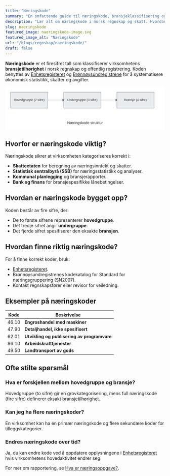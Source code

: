 ```yaml
---
title: "Næringskode"
summary: "En omfattende guide til næringskode, bransjeklassifisering og bruk av koder i norsk regnskap."
description: "Lær alt om næringskode i norsk regnskap og skatt. Hvordan finne, bruke og forstå koden for korrekt bransjetilhørighet."
slug: naeringskode
featured_image: naeringskode-image.svg
featured_image_alt: "Næringskode"
url: "/blogs/regnskap/naeringskode/"
draft: false
---
```


**Næringskode** er et firesifret tall som klassifiserer virksomhetens **bransjetilhørighet** i norsk regnskap og offentlig registrering. Koden benyttes av [Enhetsregisteret](/blogs/regnskap/enhetsregisteret "Enhetsregisteret – Oversikt over virksomheters grunninformasjon i Norge") og [Brønnøysundregistrene](/blogs/regnskap/bronnoysundregistrene "Brønnøysundregistrene - Oversikt over Norske Registere") for å systematisere økonomisk statistikk, skatter og avgifter.

![Næringskode Oversikt](naeringskode-oversikt.svg)

## Hvorfor er næringskode viktig?

Næringskode sikrer at virksomheten kategoriseres korrekt i:

* **Skatteetaten** for beregning av næringsinntekt og skatter.
* **Statistisk sentralbyrå (SSB)** for næringsstatistikk og analyser.
* **Kommunal planlegging** og bransjerapporter.
* **Bank og finans** for bransjespesifikke lånebetingelser.

## Hvordan er næringskode bygget opp?

Koden består av fire sifre, der:

* De to første sifrene representerer **hovedgruppe**.
* Det tredje sifret angir **undergruppe**.
* Det fjerde sifret spesifiserer den eksakte **bransjen**.

## Hvordan finne riktig næringskode?

For å finne korrekt koder, bruk:

* [Enhetsregisteret](/blogs/regnskap/enhetsregisteret "Enhetsregisteret – Oversikt over virksomheters grunninformasjon i Norge").
* Brønnøysundregistrenes kodekatalog for Standard for næringsgruppering (SN2007).
* Kontakt regnskapsfører eller revisor for veiledning.

## Eksempler på næringskoder

| **Kode** | **Beskrivelse**                                    |
|----------|----------------------------------------------------|
| 46.10    | **Engroshandel med maskiner**                       |
| 47.90    | **Detaljhandel, ikke spesifisert**                  |
| 62.01    | **Utvikling og publisering av programvare**         |
| 86.10    | **Arbeidskrafttjenester**                          |
| 49.50    | **Landtransport av gods**                          |

## Ofte stilte spørsmål

### Hva er forskjellen mellom hovedgruppe og bransje?

Hovedgruppe (to sifre) gir en grovkategorisering, mens full næringskode (fire sifre) definerer eksakt bransjetilhørighet.

### Kan jeg ha flere næringskoder?

En virksomhet kan ha én primær næringskode og flere sekundære koder for tilleggskategorier.

### Endres næringskode over tid?

Ja, du kan endre kode ved å oppdatere opplysningene i [Enhetsregisteret](/blogs/regnskap/enhetsregisteret "Enhetsregisteret – Oversikt over virksomheters grunninformasjon i Norge") hvis virksomhetens hovedaktivitet endrer seg.

For mer om rapportering, se [Hva er næringsoppgave?](/blogs/regnskap/hva-er-naeringsoppgave "Hva er en næringsoppgave?").

